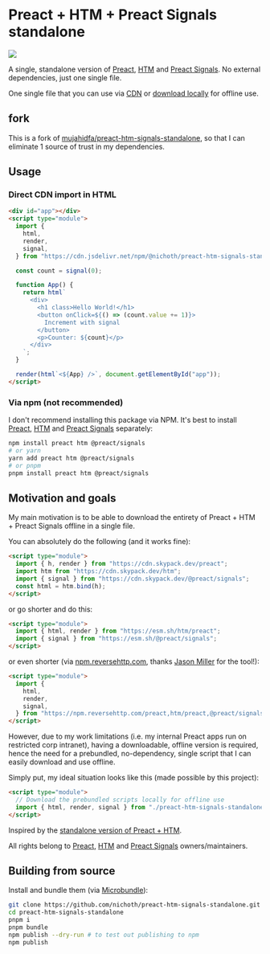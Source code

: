 # Preact + HTM + Preact Signals standalone

[![](https://data.jsdelivr.com/v1/package/npm/preact-htm-signals-standalone/badge)](https://www.jsdelivr.com/package/npm/preact-htm-signals-standalone)

A single, standalone version of [Preact](https://github.com/preactjs/preact), [HTM](https://github.com/developit/htm) and [Preact Signals](https://github.com/preactjs/signals). No external dependencies, just one single file.

One single file that you can use via [CDN](https://cdn.jsdelivr.net/npm/@nichoth/preact-htm-signals-standalone/dist/standalone.js) or [download locally](https://github.com/nichoth/preact-htm-signals-standalone/blob/main/dist/standalone.js) for offline use.

## fork
This is a fork of [mujahidfa/preact-htm-signals-standalone](https://github.com/mujahidfa/preact-htm-signals-standalone), so that I can eliminate 1 source of trust in my dependencies.

## Usage

### Direct CDN import in HTML

```html
<div id="app"></div>
<script type="module">
  import {
    html,
    render,
    signal,
  } from "https://cdn.jsdelivr.net/npm/@nichoth/preact-htm-signals-standalone/dist/standalone.js";

  const count = signal(0);

  function App() {
    return html`
      <div>
        <h1 class>Hello World!</h1>
        <button onClick=${() => (count.value += 1)}>
          Increment with signal
        </button>
        <p>Counter: ${count}</p>
      </div>
    `;
  }

  render(html`<${App} />`, document.getElementById("app"));
</script>
```

### Via npm (not recommended)

I don't recommend installing this package via NPM. It's best to install [Preact](https://github.com/preactjs/preact), [HTM](https://github.com/developit/htm) and [Preact Signals](https://github.com/preactjs/signals) separately:

```sh
npm install preact htm @preact/signals
# or yarn
yarn add preact htm @preact/signals
# or pnpm
pnpm install preact htm @preact/signals
```

## Motivation and goals

My main motivation is to be able to download the entirety of Preact + HTM + Preact Signals offline in a single file.

You can absolutely do the following (and it works fine):

```html
<script type="module">
  import { h, render } from "https://cdn.skypack.dev/preact";
  import htm from "https://cdn.skypack.dev/htm";
  import { signal } from "https://cdn.skypack.dev/@preact/signals";
  const html = htm.bind(h);
</script>
```

or go shorter and do this:

```html
<script type="module">
  import { html, render } from "https://esm.sh/htm/preact";
  import { signal } from "https://esm.sh/@preact/signals";
</script>
```

or even shorter (via [npm.reversehttp.com](https://npm.reversehttp.com/), thanks [Jason Miller](https://github.com/developit) for the tool!):

```html
<script type="module">
  import {
    html,
    render,
    signal,
  } from "https://npm.reversehttp.com/preact,htm/preact,@preact/signals";
</script>
```

However, due to my work limitations (i.e. my internal Preact apps run on restricted corp intranet), having a downloadable, offline version is required, hence the need for a prebundled, no-dependency, single script that I can easily download and use offline.

Simply put, my ideal situation looks like this (made possible by this project):

```html
<script type="module">
  // Download the prebundled scripts locally for offline use
  import { html, render, signal } from "./preact-htm-signals-standalone.js";
</script>
```

Inspired by the [standalone version of Preact + HTM](https://github.com/developit/htm#installation).

All rights belong to [Preact](https://github.com/preactjs/preact), [HTM](https://github.com/developit/htm) and [Preact Signals](https://github.com/preactjs/signals) owners/maintainers.

## Building from source

Install and bundle them (via [Microbundle](https://github.com/developit/microbundle)):

```sh
git clone https://github.com/nichoth/preact-htm-signals-standalone.git
cd preact-htm-signals-standalone
pnpm i
pnpm bundle
npm publish --dry-run # to test out publishing to npm
npm publish
```
